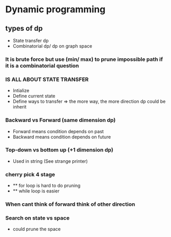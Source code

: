 # Dynamic programming
## types of dp
- State transfer dp
- Combinatorial dp/ dp on graph space
### It is brute force but use (min/ max) to prune impossible path if it is a combinatorial question
### IS ALL ABOUT STATE TRANSFER
- Intialize
- Define current state
- Define ways to transfer => the more way, the more direction dp could be inherit
### Backward vs Forward (same dimension dp)
- Forward means condition depends on past
- Backward means condition depends on future
### Top-down vs bottom up (+1 dimension dp)
- Used in string (See strange printer)
### cherry pick 4 stage
- ** for loop is hard to do pruning
- ** while loop is easier
### When cant think of forward think of other direction
### Search on state vs space
- could prune the space

